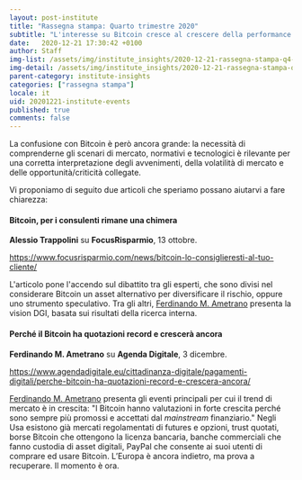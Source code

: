 ```yaml
---
layout: post-institute
title: "Rassegna stampa: Quarto trimestre 2020"
subtitle: "L'interesse su Bitcoin cresce al crescere della performance di mercato di questo ultimo trimestre dell'anno. Nuovi player, nuovi mercati: un’inarrestabile corsa all’oro."
date:   2020-12-21 17:30:42 +0100
author: Staff
img-list: /assets/img/institute_insights/2020-12-21-rassegna-stampa-q4-thumb.jpg
img-detail: /assets/img/institute_insights/2020-12-21-rassegna-stampa-q4.jpg
parent-category: institute-insights
categories: ["rassegna stampa"]
locale: it
uid: 20201221-institute-events
published: true
comments: false
---
```

La confusione con Bitcoin è però ancora grande: la necessità di comprenderne gli scenari di mercato, normativi e tecnologici è rilevante per una corretta interpretazione degli avvenimenti, della volatilità di mercato e delle opportunità/criticità collegate.

Vi proponiamo di seguito due articoli che speriamo possano aiutarvi a fare chiarezza:

#### **Bitcoin, per i consulenti rimane una chimera**

**Alessio Trappolini** su **FocusRisparmio**, 13 ottobre.

<https://www.focusrisparmio.com/news/bitcoin-lo-consiglieresti-al-tuo-cliente/>

L'articolo pone l'accendo sul dibattito tra gli esperti, che sono divisi nel considerare Bitcoin un asset alternativo per diversificare il rischio, oppure uno strumento speculativo. Tra gli altri, [Ferdinando M. Ametrano](https://ametrano.net/) presenta la vision DGI, basata sui risultati della ricerca interna.

#### **Perché il Bitcoin ha quotazioni record e crescerà ancora**

**Ferdinando M. Ametrano** su **Agenda Digitale**, 3 dicembre.

<https://www.agendadigitale.eu/cittadinanza-digitale/pagamenti-digitali/perche-bitcoin-ha-quotazioni-record-e-crescera-ancora/>

[Ferdinando M. Ametrano](https://ametrano.net/) presenta gli eventi principali per cui il trend di mercato è in crescita: "I Bitcoin hanno valutazioni in forte crescita perché sono sempre più promossi e accettati dal _mainstream_ finanziario." Negli Usa esistono già mercati regolamentati di futures e opzioni, trust quotati, borse Bitcoin che ottengono la licenza bancaria, banche commerciali che fanno custodia di asset digitali, PayPal che consente ai suoi utenti di comprare ed usare Bitcoin. L’Europa è ancora indietro, ma prova a recuperare. Il momento è ora.
